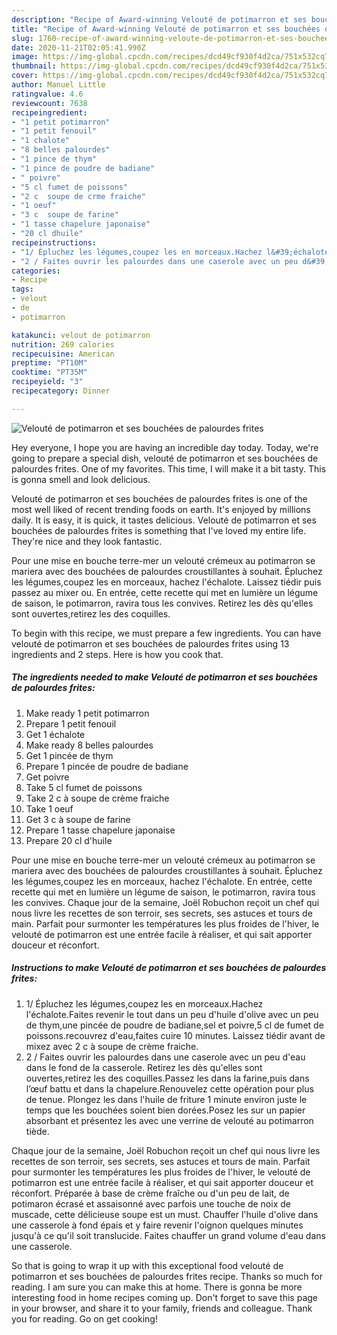 ```yaml
---
description: "Recipe of Award-winning Velouté de potimarron et ses bouchées de palourdes frites"
title: "Recipe of Award-winning Velouté de potimarron et ses bouchées de palourdes frites"
slug: 1760-recipe-of-award-winning-veloute-de-potimarron-et-ses-bouchees-de-palourdes-frites
date: 2020-11-21T02:05:41.990Z
image: https://img-global.cpcdn.com/recipes/dcd49cf930f4d2ca/751x532cq70/veloute-de-potimarron-et-ses-bouchees-de-palourdes-frites-photo-principale-de-la-recette.jpg
thumbnail: https://img-global.cpcdn.com/recipes/dcd49cf930f4d2ca/751x532cq70/veloute-de-potimarron-et-ses-bouchees-de-palourdes-frites-photo-principale-de-la-recette.jpg
cover: https://img-global.cpcdn.com/recipes/dcd49cf930f4d2ca/751x532cq70/veloute-de-potimarron-et-ses-bouchees-de-palourdes-frites-photo-principale-de-la-recette.jpg
author: Manuel Little
ratingvalue: 4.6
reviewcount: 7638
recipeingredient:
- "1 petit potimarron"
- "1 petit fenouil"
- "1 chalote"
- "8 belles palourdes"
- "1 pince de thym"
- "1 pince de poudre de badiane"
- " poivre"
- "5 cl fumet de poissons"
- "2 c  soupe de crme fraiche"
- "1 oeuf"
- "3 c  soupe de farine"
- "1 tasse chapelure japonaise"
- "20 cl dhuile"
recipeinstructions:
- "1/ Épluchez les légumes,coupez les en morceaux.Hachez l&#39;échalote.Faites revenir le tout dans un peu d&#39;huile d&#39;olive avec un peu de thym,une pincée de poudre de badiane,sel et poivre,5 cl de fumet de poissons.recouvrez d&#39;eau,faites cuire 10 minutes. Laissez tiédir avant de mixez avec 2 c à soupe de crème fraiche."
- "2 / Faites ouvrir les palourdes dans une caserole avec un peu d&#39;eau dans le fond de la casserole. Retirez les dès qu&#39;elles sont ouvertes,retirez les des coquilles.Passez les dans la farine,puis dans l’œuf battu et dans la chapelure.Renouvelez cette opération pour plus de tenue. Plongez les dans l&#39;huile de friture 1 minute environ juste le temps que les bouchées soient bien dorées.Posez les sur un papier absorbant et présentez les avec une verrine de velouté au potimarron tiède."
categories:
- Recipe
tags:
- velout
- de
- potimarron

katakunci: velout de potimarron 
nutrition: 269 calories
recipecuisine: American
preptime: "PT10M"
cooktime: "PT35M"
recipeyield: "3"
recipecategory: Dinner

---
```



![Velouté de potimarron et ses bouchées de palourdes frites](https://img-global.cpcdn.com/recipes/dcd49cf930f4d2ca/751x532cq70/veloute-de-potimarron-et-ses-bouchees-de-palourdes-frites-photo-principale-de-la-recette.jpg)

Hey everyone, I hope you are having an incredible day today. Today, we're going to prepare a special dish, velouté de potimarron et ses bouchées de palourdes frites. One of my favorites. This time, I will make it a bit tasty. This is gonna smell and look delicious.

Velouté de potimarron et ses bouchées de palourdes frites is one of the most well liked of recent trending foods on earth. It's enjoyed by millions daily. It is easy, it is quick, it tastes delicious. Velouté de potimarron et ses bouchées de palourdes frites is something that I've loved my entire life. They're nice and they look fantastic.

Pour une mise en bouche terre-mer un velouté crémeux au potimarron se mariera avec des bouchées de palourdes croustillantes à souhait. Épluchez les légumes,coupez les en morceaux, hachez l&#39;échalote. Laissez tiédir puis passez au mixer ou. En entrée, cette recette qui met en lumière un légume de saison, le potimarron, ravira tous les convives. Retirez les dès qu&#39;elles sont ouvertes,retirez les des coquilles.


To begin with this recipe, we must prepare a few ingredients. You can have velouté de potimarron et ses bouchées de palourdes frites using 13 ingredients and 2 steps. Here is how you cook that.

<!--inarticleads1-->

##### The ingredients needed to make Velouté de potimarron et ses bouchées de palourdes frites:

1. Make ready 1 petit potimarron
1. Prepare 1 petit fenouil
1. Get 1 échalote
1. Make ready 8 belles palourdes
1. Get 1 pincée de thym
1. Prepare 1 pincée de poudre de badiane
1. Get  poivre
1. Take 5 cl fumet de poissons
1. Take 2 c à soupe de crème fraiche
1. Take 1 oeuf
1. Get 3 c à soupe de farine
1. Prepare 1 tasse chapelure japonaise
1. Prepare 20 cl d&#39;huile


Pour une mise en bouche terre-mer un velouté crémeux au potimarron se mariera avec des bouchées de palourdes croustillantes à souhait. Épluchez les légumes,coupez les en morceaux, hachez l&#39;échalote. En entrée, cette recette qui met en lumière un légume de saison, le potimarron, ravira tous les convives. Chaque jour de la semaine, Joël Robuchon reçoit un chef qui nous livre les recettes de son terroir, ses secrets, ses astuces et tours de main. Parfait pour surmonter les températures les plus froides de l&#39;hiver, le velouté de potimarron est une entrée facile à réaliser, et qui sait apporter douceur et réconfort. 

<!--inarticleads2-->

##### Instructions to make Velouté de potimarron et ses bouchées de palourdes frites:

1. 1/ Épluchez les légumes,coupez les en morceaux.Hachez l&#39;échalote.Faites revenir le tout dans un peu d&#39;huile d&#39;olive avec un peu de thym,une pincée de poudre de badiane,sel et poivre,5 cl de fumet de poissons.recouvrez d&#39;eau,faites cuire 10 minutes. Laissez tiédir avant de mixez avec 2 c à soupe de crème fraiche.
1. 2 / Faites ouvrir les palourdes dans une caserole avec un peu d&#39;eau dans le fond de la casserole. Retirez les dès qu&#39;elles sont ouvertes,retirez les des coquilles.Passez les dans la farine,puis dans l’œuf battu et dans la chapelure.Renouvelez cette opération pour plus de tenue. Plongez les dans l&#39;huile de friture 1 minute environ juste le temps que les bouchées soient bien dorées.Posez les sur un papier absorbant et présentez les avec une verrine de velouté au potimarron tiède.


Chaque jour de la semaine, Joël Robuchon reçoit un chef qui nous livre les recettes de son terroir, ses secrets, ses astuces et tours de main. Parfait pour surmonter les températures les plus froides de l&#39;hiver, le velouté de potimarron est une entrée facile à réaliser, et qui sait apporter douceur et réconfort. Préparée à base de crème fraîche ou d&#39;un peu de lait, de potimaron écrasé et assaisonné avec parfois une touche de noix de muscade, cette délicieuse soupe est un must. Chauffer l&#39;huile d&#39;olive dans une casserole à fond épais et y faire revenir l&#39;oignon quelques minutes jusqu&#39;à ce qu&#39;il soit translucide. Faites chauffer un grand volume d&#39;eau dans une casserole. 

So that is going to wrap it up with this exceptional food velouté de potimarron et ses bouchées de palourdes frites recipe. Thanks so much for reading. I am sure you can make this at home. There is gonna be more interesting food in home recipes coming up. Don't forget to save this page in your browser, and share it to your family, friends and colleague. Thank you for reading. Go on get cooking!
